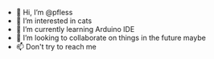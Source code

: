 - 👋 Hi, I’m @pfless
- 👀 I’m interested in cats
- 🌱 I’m currently learning Arduino IDE
- 💞️ I’m looking to collaborate on things in the future maybe
- 📫 Don't try to reach me

<!---
pfless/pfless is a ✨ special ✨ repository because its `README.md` (this file) appears on your GitHub profile.
You can click the Preview link to take a look at your changes.
--->
